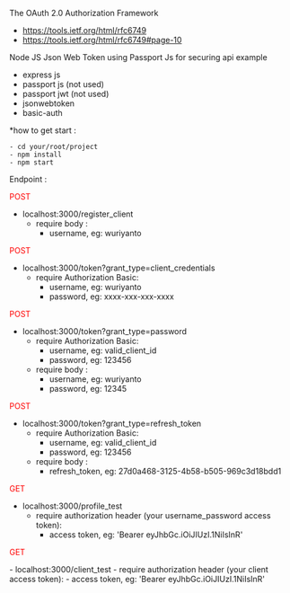 The OAuth 2.0 Authorization Framework
- https://tools.ietf.org/html/rfc6749
- https://tools.ietf.org/html/rfc6749#page-10

Node JS Json Web Token using Passport Js for securing api example
- express js
- passport js (not used)
- passport jwt (not used)
- jsonwebtoken
- basic-auth

*how to get start :
```shell
- cd your/root/project
- npm install
- npm start
```

Endpoint :

<font color="red">POST</font>
- localhost:3000/register_client
  - require body :
    - username, eg: wuriyanto

<font color="red">POST</font>
- localhost:3000/token?grant_type=client_credentials
  - require Authorization Basic:
    - username, eg: wuriyanto
    - password, eg: xxxx-xxx-xxx-xxxx

<font color="red">POST</font>
- localhost:3000/token?grant_type=password
  - require Authorization Basic:
    - username, eg: valid_client_id
    - password, eg: 123456
  - require body :
    - username, eg: wuriyanto
    - password, eg: 12345

<font color="red">POST</font>
- localhost:3000/token?grant_type=refresh_token
  - require Authorization Basic:
    - username, eg: valid_client_id
    - password, eg: 123456
  - require body :
      - refresh_token, eg: 27d0a468-3125-4b58-b505-969c3d18bdd1

<font color="red">GET</font>
- localhost:3000/profile_test
    - require authorization header (your username_password access token):
      - access token, eg: 'Bearer eyJhbGc.iOiJIUzI.1NiIsInR'

<p style='color:red'>GET</p>
- localhost:3000/client_test
    - require authorization header (your client access token):
      - access token, eg: 'Bearer eyJhbGc.iOiJIUzI.1NiIsInR'
